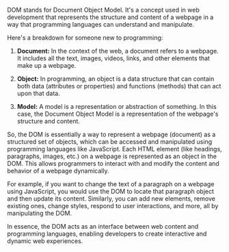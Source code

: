 DOM stands for Document Object Model. It's a concept used in web development that represents the structure and content of a webpage in a way that programming languages can understand and manipulate.

Here's a breakdown for someone new to programming:

1. **Document:** In the context of the web, a document refers to a webpage. It includes all the text, images, videos, links, and other elements that make up a webpage.

2. **Object:** In programming, an object is a data structure that can contain both data (attributes or properties) and functions (methods) that can act upon that data.

3. **Model:** A model is a representation or abstraction of something. In this case, the Document Object Model is a representation of the webpage's structure and content.

So, the DOM is essentially a way to represent a webpage (document) as a structured set of objects, which can be accessed and manipulated using programming languages like JavaScript. Each HTML element (like headings, paragraphs, images, etc.) on a webpage is represented as an object in the DOM. This allows programmers to interact with and modify the content and behavior of a webpage dynamically.

For example, if you want to change the text of a paragraph on a webpage using JavaScript, you would use the DOM to locate that paragraph object and then update its content. Similarly, you can add new elements, remove existing ones, change styles, respond to user interactions, and more, all by manipulating the DOM.

In essence, the DOM acts as an interface between web content and programming languages, enabling developers to create interactive and dynamic web experiences.